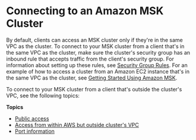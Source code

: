 # Connecting to an Amazon MSK Cluster<a name="client-access"></a>

By default, clients can access an MSK cluster only if they're in the same VPC as the cluster\. To connect to your MSK cluster from a client that's in the same VPC as the cluster, make sure the cluster's security group has an inbound rule that accepts traffic from the client's security group\. For information about setting up these rules, see [Security Group Rules](https://docs.aws.amazon.com/vpc/latest/userguide/VPC_SecurityGroups.html#SecurityGroupRules)\. For an example of how to access a cluster from an Amazon EC2 instance that's in the same VPC as the cluster, see [Getting Started Using Amazon MSK](getting-started.md)\.

To connect to your MSK cluster from a client that's outside the cluster's VPC, see the following topics:

**Topics**
+ [Public access](public-access.md)
+ [Access from within AWS but outside cluster's VPC](aws-access.md)
+ [Port information](port-info.md)